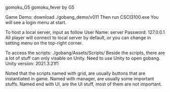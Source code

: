 gomoku_G5
gomoku_fever by G5

Game Demo: download ./gobang_demo/v011
Then run CSCI3100.exe
You will see a login menu at start.


To host a local server, input as follow
User Name: server
Password: 127.0.0.1
All player will connect to local server by default, or you can change in setting menu on the top-right corner.




To access the scripts: ./gobang/Assets/Scripts/
Beside the scripts, there are a lot of stuff can only visable on Unity.
Need to use Unity to open gobang.
Unity version: 2021.3.21f1


Noted that the scripts named with grid, are usually buttons that are instantiated in game.
Named with manager, are usually some important stuffs.
Named end with UI, are the UI stuff, most of them are not important.
